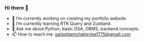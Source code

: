 ### Hi there 👋

- 🔭 I’m currently working on creating my portfolio website.
- 🌱 I’m currently learning RTK Query and Zustland.
- 💬 Ask me about Python, basic DSA, DBMS, backend concepts.
- 📫 How to reach me: sarbottamchatterjee1775@gmail.com
<!--
**import-sarbottam/import-sarbottam** is a ✨ _special_ ✨ repository because its `README.md` (this file) appears on your GitHub profile.

Here are some ideas to get you started:

- 🔭 I’m currently working on ...
- 🌱 I’m currently learning ...
- 👯 I’m looking to collaborate on ...
- 🤔 I’m looking for help with ...
- 💬 Ask me about ...
- 📫 How to reach me: ...
- 😄 Pronouns: ...
- ⚡ Fun fact: ...
-->

